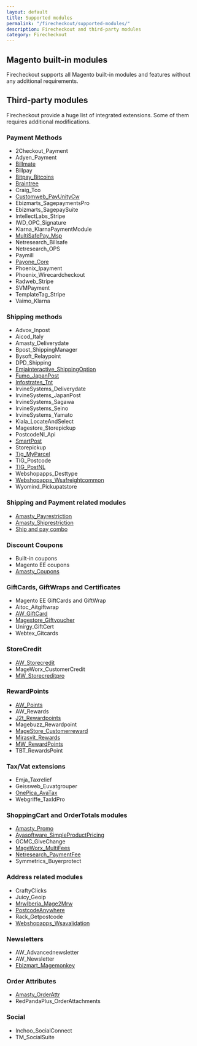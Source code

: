 ```yaml
---
layout: default
title: Supported modules
permalink: "/firecheckout/supported-modules/"
description: Firecheckout and third-party modules
category: Firecheckout
---
```


## Magento built-in modules

Firecheckout supports all Magento built-in modules and features without any
additional requirements.

## Third-party modules

Firecheckout provide a huge list of integrated extensions. Some of them requires
additional modifications.

### Payment Methods

- 2Checkout_Payment
- Adyen_Payment
- [Billmate](/firecheckout/supported-modules/billmate/)
- Billpay
- [Bitpay_Bitcoins](/firecheckout/supported-modules/bitpay-bitcoins/)
- [Braintree](/firecheckout/supported-modules/braintree/)
- Craig_Tco
- [Customweb_PayUnityCw](/firecheckout/supported-modules/customweb-payunitycw/)
- Ebizmarts_SagepaymentsPro
- Ebizmarts_SagepaySuite
- IntellectLabs_Stripe
- IWD_OPC_Signature
- Klarna_KlarnaPaymentModule
- [MultiSafePay_Msp](/firecheckout/supported-modules/multisafepay-msp/)
- Netresearch_Billsafe
- Netresearch_OPS
- Paymill
- [Payone_Core](/firecheckout/supported-modules/payone-core/)
- Phoenix_Ipayment
- Phoenix_Wirecardcheckout
- Radweb_Stripe
- SVMPayment
- TemplateTag_Stripe
- Vaimo_Klarna

### Shipping methods

- Advox_Inpost
- Aicod_Italy
- Amasty_Deliverydate
- Bpost_ShippingManager
- Bysoft_Relaypoint
- DPD_Shipping
- [Emjainteractive_ShippingOption](/firecheckout/supported-modules/emjainteractive-shippingoption/)
- [Fumo_JapanPost](/firecheckout/supported-modules/fumo-japanpost/)
- [Infostrates_Tnt](/firecheckout/supported-modules/infostrates-tnt/)
- IrvineSystems_Deliverydate
- IrvineSystems_JapanPost
- IrvineSystems_Sagawa
- IrvineSystems_Seino
- IrvineSystems_Yamato
- Kiala_LocateAndSelect
- Magestore_Storepickup
- PostcodeNl_Api
- [SmartPost](/firecheckout/supported-modules/smartpost/)
- Storepickup
- [Tig_MyParcel](/firecheckout/supported-modules/tig-myparcel/)
- TIG_Postcode
- [TIG_PostNL](/firecheckout/supported-modules/tig-postnl/)
- Webshopapps_Desttype
- [Webshopapps_Wsafreightcommon](/firecheckout/supported-modules/webshopapps-wsafreightcommon/)
- Wyomind_Pickupatstore

### Shipping and Payment related modules

- [Amasty_Payrestriction](amasty-payrestriction/)
- [Amasty_Shiprestriction](amasty-shiprestriction/)
- [Ship and pay combo](mymonki-ship2pay/)

### Discount Coupons

- Built-in coupons
- Magento EE coupons
- [Amasty_Coupons](/firecheckout/supported-modules/amasty-coupons/)

### GiftCards, GiftWraps and Certificates

- Magento EE GiftCards and GiftWrap
- Aitoc_Aitgiftwrap
- [AW_GiftCard](/firecheckout/supported-modules/aw-giftcard/)
- [Magestore_Giftvoucher](magestore-giftvoucher/)
- Unirgy_GiftCert
- Webtex_Gitcards

### StoreCredit

- [AW_Storecredit](/firecheckout/supported-modules/aw-storecredit/)
- MageWorx_CustomerCredit
- [MW_Storecreditpro](/firecheckout/supported-modules/mw-storecreditpro/)

### RewardPoints

- [AW_Points](/firecheckout/supported-modules/aw-points/)
- AW_Rewards
- [J2t_Rewardpoints](/firecheckout/supported-modules/j2t-rewardpoints/)
- Magebuzz_Rewardpoint
- [MageStore_Customerreward](/firecheckout/supported-modules/magestore-customerreward/)
- [Mirasvit_Rewards](/firecheckout/supported-modules/mirasvit-rewards/)
- [MW_RewardPoints](/firecheckout/supported-modules/mw-rewardpoints/)
- TBT_RewardsPoint

### Tax/Vat extensions

- Emja_Taxrelief
- Geissweb_Euvatgrouper
- [OnePica_AvaTax](onepica-avatax/)
- Webgriffe_TaxIdPro

### ShoppingCart and OrderTotals modules

- [Amasty_Promo](/firecheckout/supported-modules/amasty-promo/)
- [Ayasoftware_SimpleProductPricing](/firecheckout/supported-modules/ayasoftware-simpleproductpricing/)
- GCMC_GiveChange
- [MageWorx_MultiFees](/firecheckout/supported-modules/mageworx-multifees/)
- [Netresearch_PaymentFee](/firecheckout/supported-modules/netresearch-paymentfee/)
- Symmetrics_Buyerprotect

### Address related modules

- CraftyClicks
- Juicy_Geoip
- [MrwIberia_Mage2Mrw](/firecheckout/supported-modules/mrwiberia-mage2mrw/)
- [PostcodeAnywhere](/firecheckout/supported-modules/postcode-anywhere/)
- Rack_Getpostcode
- [Webshopapps_Wsavalidation](webshopapps-wsavalidation)

### Newsletters

- AW_Advancednewsletter
- AW_Newsletter
- [Ebizmart_Magemonkey](/firecheckout/supported-modules/ebizmarts-magemonkey/)

### Order Attributes

- [Amasty_OrderAttr](/firecheckout/supported-modules/amasty-orderattr/)
- RedPandaPlus_OrderAttachments

### Social

- Inchoo_SocialConnect
- TM_SocialSuite
